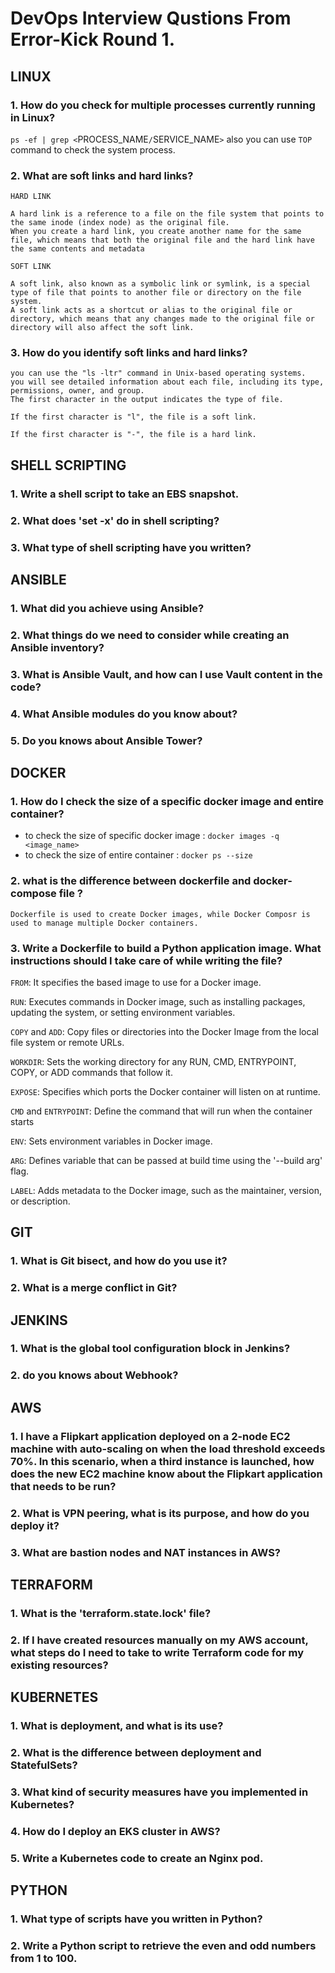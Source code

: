# DevOps Interview Qustions From Error-Kick Round 1.

## LINUX

### 1. How do you check for multiple processes currently running in Linux?

`ps -ef | grep <`PROCESS_NAME`/`SERVICE_NAME`>` also you can use `TOP` command to check the system process.


### 2. What are soft links and hard links?

`HARD LINK`
```
A hard link is a reference to a file on the file system that points to the same inode (index node) as the original file. 
When you create a hard link, you create another name for the same file, which means that both the original file and the hard link have the same contents and metadata
```
`SOFT LINK`
```
A soft link, also known as a symbolic link or symlink, is a special type of file that points to another file or directory on the file system. 
A soft link acts as a shortcut or alias to the original file or directory, which means that any changes made to the original file or directory will also affect the soft link.
```

### 3. How do you identify soft links and hard links?
```
you can use the "ls -ltr" command in Unix-based operating systems.
you will see detailed information about each file, including its type, permissions, owner, and group. 
The first character in the output indicates the type of file.

If the first character is "l", the file is a soft link.

If the first character is "-", the file is a hard link.
```

## SHELL SCRIPTING

### 1. Write a shell script to take an EBS snapshot.
 
### 2. What does 'set -x' do in shell scripting?
 
### 3. What type of shell scripting have you written?


## ANSIBLE

### 1. What did you achieve using Ansible?

### 2. What things do we need to consider while creating an Ansible inventory?

### 3. What is Ansible Vault, and how can I use Vault content in the code?

### 4. What Ansible modules do you know about?

### 5. Do you knows about Ansible Tower?


## DOCKER

### 1. How do I check the size of a specific docker image and entire container?

- to check the size of specific docker image : `docker images -q <image_name>`
- to check the size of entire container : `docker ps --size`
 
### 2. what is the difference between dockerfile and docker-compose file ?
```
Dockerfile is used to create Docker images, while Docker Composr is used to manage multiple Docker containers.
```

### 3. Write a Dockerfile to build a Python application image. What instructions should I take care of while writing the file?

`FROM`: It specifies the based image to use for a Docker image.

`RUN`: Executes commands in Docker image, such as installing packages, updating the system, or setting environment variables.

`COPY` and `ADD`: Copy files or directories into the Docker Image from the local file system or remote URLs.

`WORKDIR`: Sets the working directory for any RUN, CMD, ENTRYPOINT, COPY, or ADD commands that follow it.

`EXPOSE`: Specifies which ports the Docker container will listen on at runtime.

`CMD` and `ENTRYPOINT`: Define the command that will run when the container starts

`ENV`: Sets environment variables in Docker image.

`ARG`: Defines variable that can be passed at build time using the '--build arg' flag.

`LABEL`: Adds metadata to the Docker image, such as the maintainer, version, or description.


## GIT

### 1. What is Git bisect, and how do you use it?
 
### 2. What is a merge conflict in Git?


## JENKINS

### 1. What is the global tool configuration block in Jenkins?

### 2. do you knows about Webhook?


## AWS

### 1. I have a Flipkart application deployed on a 2-node EC2 machine with auto-scaling on when the load threshold exceeds 70%. In this scenario, when a third instance is launched, how does the new EC2 machine know about the Flipkart application that needs to be run?

### 2. What is VPN peering, what is its purpose, and how do you deploy it?
 
### 3. What are bastion nodes and NAT instances in AWS?


## TERRAFORM

### 1. What is the 'terraform.state.lock' file?
 
### 2. If I have created resources manually on my AWS account, what steps do I need to take to write Terraform code for my existing resources?


## KUBERNETES

### 1. What is deployment, and what is its use?

### 2. What is the difference between deployment and StatefulSets?

### 3. What kind of security measures have you implemented in Kubernetes?

### 4. How do I deploy an EKS cluster in AWS?

### 5. Write a Kubernetes code to create an Nginx pod.


## PYTHON

### 1. What type of scripts have you written in Python?
 
### 2. Write a Python script to retrieve the even and odd numbers from 1 to 100.

